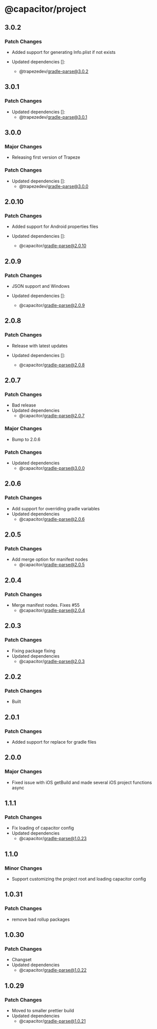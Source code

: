 # @capacitor/project

## 3.0.2

### Patch Changes

- Added support for generating Info.plist if not exists

- Updated dependencies []:
  - @trapezedev/gradle-parse@3.0.2

## 3.0.1

### Patch Changes

- Updated dependencies []:
  - @trapezedev/gradle-parse@3.0.1

## 3.0.0

### Major Changes

- Releasing first version of Trapeze

### Patch Changes

- Updated dependencies []:
  - @trapezedev/gradle-parse@3.0.0

## 2.0.10

### Patch Changes

- Added support for Android properties files

- Updated dependencies []:
  - @capacitor/gradle-parse@2.0.10

## 2.0.9

### Patch Changes

- JSON support and Windows

- Updated dependencies []:
  - @capacitor/gradle-parse@2.0.9

## 2.0.8

### Patch Changes

- Release with latest updates

- Updated dependencies []:
  - @capacitor/gradle-parse@2.0.8

## 2.0.7

### Patch Changes

- Bad release
- Updated dependencies
  - @capacitor/gradle-parse@2.0.7

### Major Changes

- Bump to 2.0.6

### Patch Changes

- Updated dependencies
  - @capacitor/gradle-parse@3.0.0

## 2.0.6

### Patch Changes

- Add support for overriding gradle variables
- Updated dependencies
  - @capacitor/gradle-parse@2.0.6

## 2.0.5

### Patch Changes

- Add merge option for manifest nodes
  - @capacitor/gradle-parse@2.0.5

## 2.0.4

### Patch Changes

- Merge manifest nodes. Fixes #55
  - @capacitor/gradle-parse@2.0.4

## 2.0.3

### Patch Changes

- Fixing package fixing
- Updated dependencies
  - @capacitor/gradle-parse@2.0.3

## 2.0.2

### Patch Changes

- Built

## 2.0.1

### Patch Changes

- Added support for replace for gradle files

## 2.0.0

### Major Changes

- Fixed issue with iOS getBuild and made several iOS project functions async

## 1.1.1

### Patch Changes

- Fix loading of capacitor config
- Updated dependencies
  - @capacitor/gradle-parse@1.0.23

## 1.1.0

### Minor Changes

- Support customizing the project root and loading capacitor config

## 1.0.31

### Patch Changes

- remove bad rollup packages

## 1.0.30

### Patch Changes

- Changset
- Updated dependencies
  - @capacitor/gradle-parse@1.0.22

## 1.0.29

### Patch Changes

- Moved to smaller prettier build
- Updated dependencies
  - @capacitor/gradle-parse@1.0.21
